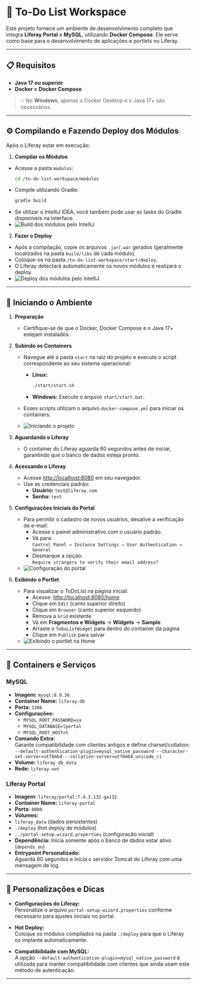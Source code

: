 # 📝 To-Do List Workspace

Este projeto fornece um ambiente de desenvolvimento completo que integra **Liferay Portal** e **MySQL**, utilizando **Docker Compose**. Ele serve como base para o desenvolvimento de aplicações e portlets no Liferay.

---

## 📋 Requisitos

- **Java 17 ou superior**
- **Docker** e **Docker Compose**

> 💡 No **Windows**, apenas o Docker Desktop e o Java 17+ são necessários.

---
## ⚙️ Compilando e Fazendo Deploy dos Módulos

Após o Liferay estar em execução:

1. **Compilar os Módulos**
 - Acesse a pasta `modulos`:
   ```bash
   cd /to-do-list-workspace/modulos
   ```
 - Compile utilizando Gradle:
   ```bash
   gradle build
   ```
 - Se utilizar o IntelliJ IDEA, você também pode usar as tasks do Gradle disponíveis na interface.
 - ![Build dos módulos pelo IntelliJ](assets/buildModulos.gif)

2. **Fazer o Deploy**
 - Após a compilação, copie os arquivos `.jar`/`.war` gerados (geralmente localizados na pasta `build/libs` de cada módulo).
 - Coloque-os na pasta `/to-do-list-workspace/start/deploy`.
 - O Liferay detectará automaticamente os novos módulos e realizará o deploy.
 - ![Deploy dos módulos pelo IntelliJ](assets/deployModulos.gif)

---
## 🚀 Iniciando o Ambiente

1. **Preparação**
   - Certifique-se de que o Docker, Docker Compose e o Java 17+ estejam instalados.

2. **Subindo os Containers**
   - Navegue até a pasta `start` na raiz do projeto e execute o script correspondente ao seu sistema operacional:
     - **Linux:**
       ```bash
       ./start/start.sh
       ```
     - **Windows:**
       Execute o arquivo `start/start.bat`.

   - Esses scripts utilizam o arquivo `docker-compose.yml` para iniciar os containers.
   - ![Iniciando o projeto](assets/startProjetect.gif)

3. **Aguardando o Liferay**
   - O container do Liferay aguarda 60 segundos antes de iniciar, garantindo que o banco de dados esteja pronto.

4. **Acessando o Liferay**
   - Acesse [http://localhost:8080](http://localhost:8080) em seu navegador.
   - Use as credenciais padrão:
     - **Usuário:** `test@liferay.com`
     - **Senha:** `test`

5. **Configurações Iniciais do Portal**
   - Para permitir o cadastro de novos usuários, desative a verificação de e-mail:
     - Acesse o painel administrativo com o usuário padrão.
     - Vá para:  
       `Control Panel → Instance Settings → User Authentication → General`
     - Desmarque a opção:  
       `Require strangers to verify their email address?`
   - ![Configuração do portal](assets/configPortal.gif)

6. **Exibindo o Portlet**
   - Para visualizar o ToDoList na página inicial:
     - Acesse: [http://localhost:8080/home](http://localhost:8080/home)
     - Clique em `Edit` (canto superior direito)
     - Clique em `Browser` (canto superior esquerdo)
     - Remova a `Grid` existente
     - Vá em **Fragmentos e Widgets** → **Widgets** → **Sample**
     - Arraste o `ToDoListWidget` para dentro do container da página
     - Clique em `Publish` para salvar
   - ![Exibindo o portlet na Home](assets/exibirPortlet.gif)

---

## 🐳 Containers e Serviços

### MySQL

- **Imagem:** `mysql:8.0.36`
- **Container Name:** `liferay-db`
- **Porta:** `3306`
- **Configurações:**
  - `MYSQL_ROOT_PASSWORD=sa`
  - `MYSQL_DATABASE=lportal`
  - `MYSQL_ROOT_HOST=%`
- **Comando Extra:**  
  Garante compatibilidade com clientes antigos e define charset/collation: `--default-authentication-plugin=mysql_native_password --character-set-server=utf8mb4 --collation-server=utf8mb4_unicode_ci`
- **Volume:** `liferay_db_data`
- **Rede:** `liferay-net`

### Liferay Portal

- **Imagem:** `liferay/portal:7.4.3.132-ga132`
- **Container Name:** `liferay-portal`
- **Porta:** `8080`
- **Volumes:**
- `liferay_data` (dados persistentes)
- `./deploy` (hot deploy de módulos)
- `../portal-setup-wizard.properties` (configuração inicial)
- **Dependência:** Inicia somente após o banco de dados estar ativo (`depends_on`)
- **Entrypoint Personalizado:**  
Aguarda 60 segundos e inicia o servidor Tomcat do Liferay com uma mensagem de log.

---



## 🔧 Personalizações e Dicas

- **Configurações do Liferay:**  
Personalize o arquivo `portal-setup-wizard.properties` conforme necessário para ajustes iniciais no portal.

- **Hot Deploy:**  
Coloque os módulos compilados na pasta `./deploy` para que o Liferay os implante automaticamente.

- **Compatibilidade com MySQL:**  
A opção `--default-authentication-plugin=mysql_native_password` é utilizada para manter compatibilidade com clientes que ainda usam este método de autenticação.

---



